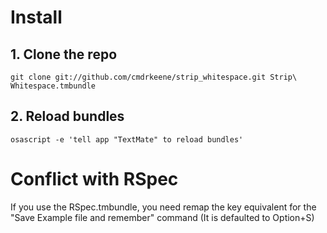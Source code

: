 # Install

## 1. Clone the repo
    
    git clone git://github.com/cmdrkeene/strip_whitespace.git Strip\ Whitespace.tmbundle

## 2. Reload bundles

    osascript -e 'tell app "TextMate" to reload bundles'

# Conflict with RSpec

If you use the RSpec.tmbundle, you need remap the key equivalent for the 
"Save Example file and remember" command (It is defaulted to Option+S)
